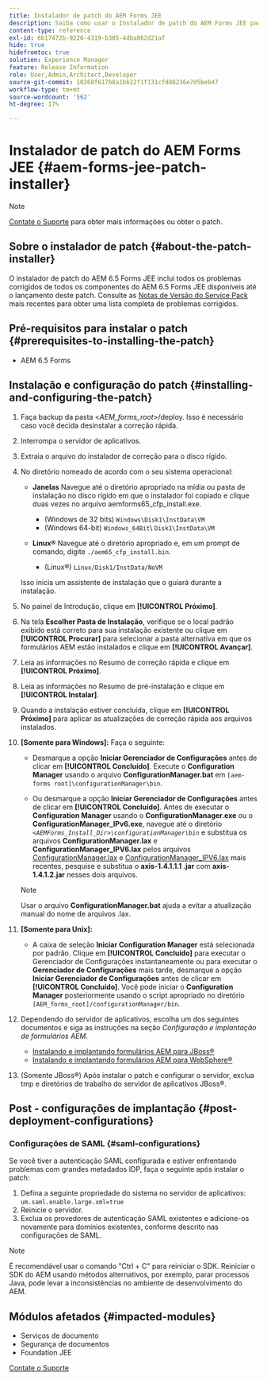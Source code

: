 ```yaml
---
title: Instalador de patch do AEM Forms JEE
description: Saiba como usar o Instalador de patch do AEM Forms JEE para corrigir problemas em componentes do AEM 6.5 Forms.
content-type: reference
exl-id: 6b17472b-9226-4319-b305-4dba862d21af
hide: true
hidefromtoc: true
solution: Experience Manager
feature: Release Information
role: User,Admin,Architect,Developer
source-git-commit: 10268f617b8a1bb22f1f131cfd88236e7d5beb47
workflow-type: tm+mt
source-wordcount: '562'
ht-degree: 17%

---
```


# Instalador de patch do AEM Forms JEE {#aem-forms-jee-patch-installer}

>[!NOTE]
>
>[Contate o Suporte](https://experienceleague.adobe.com/pt-br?support-solution=General&amp;support-tab=home#support) para obter mais informações ou obter o patch.

## Sobre o instalador de patch {#about-the-patch-installer}

O instalador de patch do AEM 6.5 Forms JEE inclui todos os problemas corrigidos de todos os componentes do AEM 6.5 Forms JEE disponíveis até o lançamento deste patch. Consulte as [Notas de Versão do Service Pack](release-notes.md) mais recentes para obter uma lista completa de problemas corrigidos.

## Pré-requisitos para instalar o patch {#prerequisites-to-installing-the-patch}

* AEM 6.5 Forms

## Instalação e configuração do patch {#installing-and-configuring-the-patch}

1. Faça backup da pasta &lt;*AEM_forms_root*>/deploy. Isso é necessário caso você decida desinstalar a correção rápida.
1. Interrompa o servidor de aplicativos.
1. Extraia o arquivo do instalador de correção para o disco rígido.
1. No diretório nomeado de acordo com o seu sistema operacional:

   * **Janelas**
Navegue até o diretório apropriado na mídia ou pasta de instalação no disco rígido em que o instalador foi copiado e clique duas vezes no arquivo aemforms65_cfp_install.exe.

      * (Windows de 32 bits) `Windows\Disk1\InstData\VM`
      * (Windows 64-bit) `Windows_64Bit`\ `Disk1\InstData\VM`

   * **Linux®**
Navegue até o diretório apropriado e, em um prompt de comando, digite `./aem65_cfp_install.bin`.

      * (Linux®) `Linux/Disk1/InstData/NoVM`

   Isso inicia um assistente de instalação que o guiará durante a instalação.

1. No painel de Introdução, clique em **[!UICONTROL Próximo]**.
1. Na tela **Escolher Pasta de Instalação**, verifique se o local padrão exibido está correto para sua instalação existente ou clique em **[!UICONTROL Procurar]** para selecionar a pasta alternativa em que os formulários AEM estão instalados e clique em **[!UICONTROL Avançar]**.
1. Leia as informações no Resumo de correção rápida e clique em **[!UICONTROL Próximo]**.
1. Leia as informações no Resumo de pré-instalação e clique em **[!UICONTROL Instalar]**.
1. Quando a instalação estiver concluída, clique em **[!UICONTROL Próximo]** para aplicar as atualizações de correção rápida aos arquivos instalados.

1. **[Somente para Windows]:** Faça o seguinte:
   * Desmarque a opção **Iniciar Gerenciador de Configurações** antes de clicar em **[!UICONTROL Concluído]**. Execute o **Configuration Manager** usando o arquivo **ConfigurationManager.bat** em `[aem-forms root]\configurationManager\bin`.

   * Ou desmarque a opção **Iniciar Gerenciador de Configurações** antes de clicar em **[!UICONTROL Concluído]**. Antes de executar o **Configuration Manager** usando o **ConfigurationManager.exe** ou o **ConfigurationManager_IPv6.exe**, navegue até o diretório *`<AEMForms_Install_Dir>\configurationManager\bin`* e substitua os arquivos **ConfigurationManager.lax** e **ConfigurationManager_IPV6.lax** pelos arquivos [ConfigurationManager.lax](/help/assets/ConfigurationManager.lax) e [ConfigurationManager_IPV6.lax](/help/assets/ConfigurationManager_IPv6.lax) mais recentes, pesquise e substitua o **axis-1.4.1.1.1 .jar** com **axis-1.4.1.2.jar** nesses dois arquivos.

   >[!NOTE]
   >
   >Usar o arquivo **ConfigurationManager.bat** ajuda a evitar a atualização manual do nome de arquivos .lax.
   >

1. **[Somente para Unix]:**

   * A caixa de seleção **Iniciar Configuration Manager** está selecionada por padrão. Clique em **[!UICONTROL Concluído]** para executar o Gerenciador de Configurações instantaneamente ou para executar o **Gerenciador de Configurações** mais tarde, desmarque a opção **Iniciar Gerenciador de Configurações** antes de clicar em **[!UICONTROL Concluído]**. Você pode iniciar o **Configuration Manager** posteriormente usando o script apropriado no diretório `[AEM_forms_root]/configurationManager/bin`.

1. Dependendo do servidor de aplicativos, escolha um dos seguintes documentos e siga as instruções na seção *Configuração e implantação de formulários AEM*.

   * [Instalando e implantando formulários AEM para JBoss®](https://www.adobe.com/go/learn_aemforms_installJBoss_65_br)
   * [Instalando e implantando formulários AEM para WebSphere®](https://www.adobe.com/go/learn_aemforms_installWebSphere_65_br)

1. (Somente JBoss®) Após instalar o patch e configurar o servidor, exclua tmp e diretórios de trabalho do servidor de aplicativos JBoss®.

## Post - configurações de implantação {#post-deployment-configurations}

### Configurações de SAML {#saml-configurations}

Se você tiver a autenticação SAML configurada e estiver enfrentando problemas com grandes metadados IDP, faça o seguinte após instalar o patch:

1. Defina a seguinte propriedade do sistema no servidor de aplicativos:\
   `um.saml.enable.large.xml=true`
1. Reinicie o servidor.
1. Exclua os provedores de autenticação SAML existentes e adicione-os novamente para domínios existentes, conforme descrito nas configurações de SAML.

>[!NOTE]
>
> É recomendável usar o comando &quot;Ctrl + C&quot; para reiniciar o SDK. Reiniciar o SDK do AEM usando métodos alternativos, por exemplo, parar processos Java, pode levar a inconsistências no ambiente de desenvolvimento do AEM.

## Módulos afetados {#impacted-modules}

* Serviços de documento
* Segurança de documentos
* Foundation JEE

[Contate o Suporte](https://experienceleague.adobe.com/pt-br?support-solution=General&amp;support-tab=home#support)
